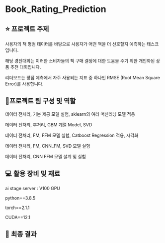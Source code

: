 # Book_Rating_Prediction
## ⭐️ 프로젝트 주제
사용자의 책 평점 데이터를 바탕으로 사용자가 어떤 책을 더 선호할지 예측하는 태스크입니다.

해당 경진대회는 이러한 소비자들의 책 구매 결정에 대한 도움을 주기 위한 개인화된 상품 추천 대회입니다.

리더보드는 평점 예측에서 자주 사용되는 지표 중 하나인 RMSE (Root Mean Square Error)를 사용합니다.

## 🤝프로젝트 팀 구성 및 역할

데이터 전처리, 기본 제공 모델 실험, sklearn의 여러 머신러닝 모델 적용

데이터 전처리, 후처리, GBM 계열 Model, SVD

데이터 전처리, FM, FFM 모델 실험, Catboost Regression 적용, 시각화

데이터 전처리, FM, CNN_FM, SVD 모델 실험

데이터 전처리, CNN FFM 모델 설계 및 실험

## 💻 활용 장비 및 재료

ai stage server : V100 GPU

python==3.8.5

torch==2.1.1

CUDA==12.1

## 🥇 최종 결과
